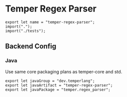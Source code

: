 # Temper Regex Parser

    export let name = "temper-regex-parser";
    import(".");
    import("./tests");

## Backend Config

### Java

Use same core packaging plans as temper-core and std.

    export let javaGroup = "dev.temperlang";
    export let javaArtifact = "temper-regex-parser";
    export let javaPackage = "temper.regex_parser";
